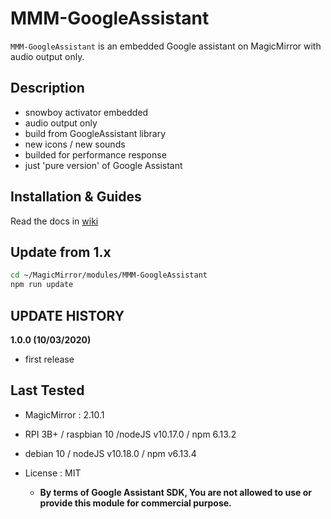 # MMM-GoogleAssistant

`MMM-GoogleAssistant` is an embedded Google assistant on MagicMirror with audio output only.

## Description
- snowboy activator embedded
- audio output only
- build from GoogleAssistant library
- new icons / new sounds
- builded for performance response
- just 'pure version' of Google Assistant

## Installation & Guides
Read the docs in [wiki](https://github.com/bugsounet/MMM-GoogleAssistant/wiki)

## Update from 1.x

```sh
cd ~/MagicMirror/modules/MMM-GoogleAssistant
npm run update
```

## UPDATE HISTORY

**1.0.0 (10/03/2020)**
  * first release

## Last Tested
- MagicMirror : 2.10.1
- RPI 3B+ / raspbian 10 /nodeJS v10.17.0 / npm 6.13.2
- debian 10 / nodeJS v10.18.0 / npm v6.13.4

- License : MIT
  - **By terms of Google Assistant SDK, You are not allowed to use or provide this module for commercial purpose.**

